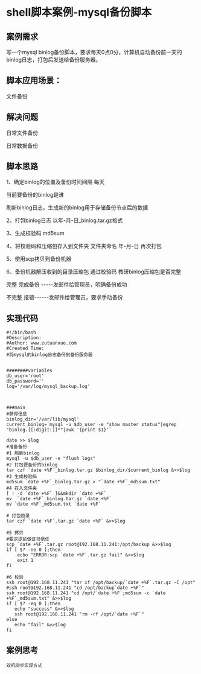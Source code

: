 # shell脚本案例-mysql备份脚本

## 案例需求

写一个mysql binlog备份脚本，要求每天0点0分，计算机自动备份前一天的binlog日志，打包后发送给备份服务器。

## 脚本应用场景：

文件备份

## 解决问题

日常文件备份

日常数据备份

## 脚本思路

1、确定binlog的位置及备份时间间隔 每天

当前要备份的binlog是谁

刷新binlog日志，生成新的binlog用于存储备份节点后的数据

2、打包binlog日志 以年-月-日_binlog.tar.gz格式

3、生成校验码 md5sum

4、将校验码和压缩包存入到文件夹 文件夹命名 年-月-日 再次打包

5、使用scp拷贝到备份机器

6、备份机器解压收到的目录压缩包 通过校验码 教研binlog压缩包是否完整

完整 完成备份 -----发邮件给管理员，明确备份成功

不完整 报错------发邮件给管理员，要求手动备份

## 实现代码

```
#!/bin/bash
#Description: 
#Author: www.zutuanxue.com
#Created Time: 
#将mysql的binlog日志备份到备份服务器


########variables
db_user='root'
db_password=''
log='/var/log/mysql_backup.log'



###main
#获得信息
binlog_dir='/var/lib/mysql'
current_binlog=`mysql -u $db_user -e "show master status"|egrep "binlog.[[:digit:]]*"|awk '{print $1}'`

date >> $log
#准备备份
#1 刷新binlog    
mysql -u $db_user -e "flush logs"
#2 打包要备份的binlog
tar czf `date +%F`_binlog.tar.gz $binlog_dir/$current_binlog &>>$log
#3 生成校验码
md5sum `date +%F`_binlog.tar.gz > "`date +%F`_md5sum.txt"
#4 存入文件夹
[ ! -d `date +%F` ]&&mkdir `date +%F`
mv  `date +%F`_binlog.tar.gz `date +%F`
mv `date +%F`_md5sum.txt `date +%F`

# 打包目录
tar czf `date +%F`.tar.gz `date +%F` &>>$log

#5 拷贝
#要求提前做证书信任
scp `date +%F`.tar.gz root@192.168.11.241:/opt/backup &>>$log
if [ $? -ne 0 ];then
    echo "ERROR:scp `date +%F`.tar.gz fail" &>>$log
    exit 1
fi

#6 校验
ssh root@192.168.11.241 "tar xf /opt/backup/`date +%F`.tar.gz -C /opt"
#ssh root@192.168.11.241 "cd /opt/backup`date +%F`"
ssh root@192.168.11.241 "cd /opt/`date +%F`;md5sum -c `date +%F`_md5sum.txt" &>>$log
if [ $? -eq 0 ];then
   echo "success" &>>$log
   ssh root@192.168.11.241 "rm -rf /opt/`date +%F`"
else
   echo "fail" &>>$log
fi
```

## 案例思考

```
双机同步实现方式
```
